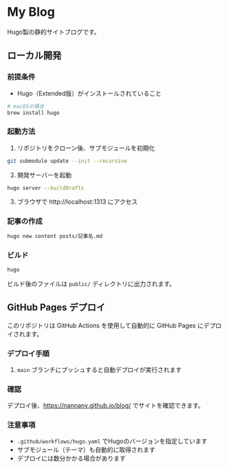 # My Blog

Hugo製の静的サイトブログです。

## ローカル開発

### 前提条件

- Hugo（Extended版）がインストールされていること

```bash
# macOSの場合
brew install hugo
```

### 起動方法

1. リポジトリをクローン後、サブモジュールを初期化

```bash
git submodule update --init --recursive
```

2. 開発サーバーを起動

```bash
hugo server --buildDrafts
```

3. ブラウザで http://localhost:1313 にアクセス

### 記事の作成

```bash
hugo new content posts/記事名.md
```

### ビルド

```bash
hugo
```

ビルド後のファイルは `public/` ディレクトリに出力されます。

## GitHub Pages デプロイ

このリポジトリは GitHub Actions を使用して自動的に GitHub Pages にデプロイされます。

### デプロイ手順

1. `main` ブランチにプッシュすると自動デプロイが実行されます

### 確認

デプロイ後、https://nannany.github.io/blog/ でサイトを確認できます。

### 注意事項

- `.github/workflows/hugo.yaml` でHugoのバージョンを指定しています
- サブモジュール（テーマ）も自動的に取得されます
- デプロイには数分かかる場合があります
